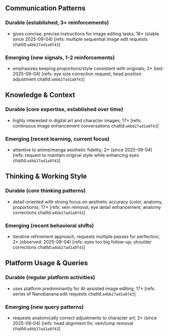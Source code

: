 ## Communication Patterns
### Durable (established, 3+ reinforcements)
- gives concise, precise instructions for image editing tasks; 18× (stable since 2025-09-04) [refs: multiple sequential image edit requests chatId:`a4bb27ad1a8f43`]

### Emerging (new signals, 1-2 reinforcements)
- emphasizes keeping proportions/style consistent with originals; 2× (last: 2025-09-04) [refs: eye size correction request; head position adjustment chatId:`a4bb27ad1a8f43`]

## Knowledge & Context
### Durable (core expertise, established over time)
- highly interested in digital art and character images; 17× [refs: continuous image enhancement conversations chatId:`a4bb27ad1a8f43`]

### Emerging (recent learning, current focus)
- attentive to anime/manga aesthetic fidelity; 2× (since 2025-09-04) [refs: request to maintain original style while enhancing eyes chatId:`a4bb27ad1a8f43`]

## Thinking & Working Style
### Durable (core thinking patterns)
- detail-oriented with strong focus on aesthetic accuracy (color, anatomy, proportions); 17× [refs: vein removal, eye detail enhancement, anatomy corrections chatId:`a4bb27ad1a8f43`]

### Emerging (recent behavioral shifts)
- iterative refinement approach, requests multiple passes for perfection; 2× (observed: 2025-09-04) [refs: eyes too big follow-up; shoulder corrections chatId:`a4bb27ad1a8f43`]

## Platform Usage & Queries
### Durable (regular platform activities)
- uses platform predominantly for AI-assisted image editing; 17× [refs: series of Nanobanana edit requests chatId:`a4bb27ad1a8f43`]

### Emerging (new query patterns)
- requests anatomically correct adjustments to character art; 2× (since 2025-09-04) [refs: head alignment fix; vein/lump removal chatId:`a4bb27ad1a8f43`]